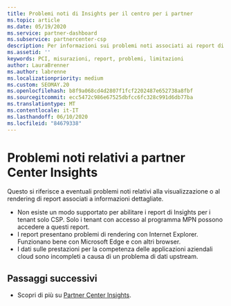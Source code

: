 ```yaml
---
title: Problemi noti di Insights per il centro per i partner
ms.topic: article
ms.date: 05/19/2020
ms.service: partner-dashboard
ms.subservice: partnercenter-csp
description: Per informazioni sui problemi noti associati ai report di partner Center Insights (PCI), vedere.
ms.assetid: ''
keywords: PCI, misurazioni, report, problemi, limitazioni
author: LauraBrenner
ms.author: labrenne
ms.localizationpriority: medium
ms.custom: SEOMAY.20
ms.openlocfilehash: b8f9a068cd4d2807f1fcf2202487e652738a8fbf
ms.sourcegitcommit: ecc5472c986e67525dbfcc6fc328c991d6db77ba
ms.translationtype: MT
ms.contentlocale: it-IT
ms.lasthandoff: 06/10/2020
ms.locfileid: "84679338"
---
```

# <a name="known-issues-with-partner-center-insights"></a>Problemi noti relativi a partner Center Insights

Questo si riferisce a eventuali problemi noti relativi alla visualizzazione o al rendering di report associati a informazioni dettagliate.

- Non esiste un modo supportato per abilitare i report di Insights per i tenant solo CSP. Solo i tenant con accesso al programma MPN possono accedere a questi report.
- I report presentano problemi di rendering con Internet Explorer. Funzionano bene con Microsoft Edge e con altri browser.
- I dati sulle prestazioni per la competenza delle applicazioni aziendali cloud sono incompleti a causa di un problema di dati upstream.

## <a name="next-steps"></a>Passaggi successivi

- Scopri di più su [Partner Center Insights](partner-center-insights.md).
